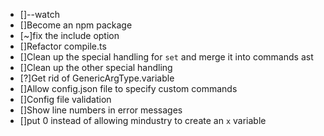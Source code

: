 * []--watch
* []Become an npm package
* [~]fix the include option
* []Refactor compile.ts
* []Clean up the special handling for `set` and merge it into commands ast
* []Clean up the other special handling
* [?]Get rid of GenericArgType.variable
* []Allow config.json file to specify custom commands
* []Config file validation
* []Show line numbers in error messages
* []put 0 instead of allowing mindustry to create an `x` variable